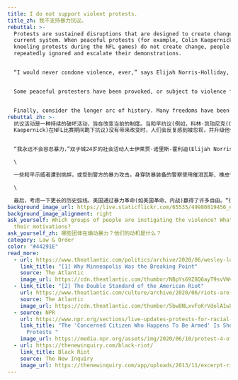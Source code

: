 ```yaml
---
title: I do not support violent protests.
title_zh: 我不支持暴力抗议。
rebuttal: >-
  Protests are sustained disruptions that are designed to create change in the
  current system. When peaceful protests (for example, Colin Kaepernick's
  kneeling protests during the NFL games) do not create change, people feel
  repeatedly ignored and escalate their demonstrations.


  “I would never condone violence, ever,” says Elijah Norris-Holliday, a 24-year-old activist in the Twin Cities who has been organizing peaceful daytime protests and who was so distraught after seeing the video of Floyd’s death that he didn’t sleep for days. “But sometimes, when people feel like their voices are being ignored over and over and over, violence is the only other answer.” \[1]


  Some peaceful protesters have been provoked, or subject to violence from the police. Police in riot gear are using tear gas, rubber bullets, and other tactics to intentionally incite chaos. Counter-protesters also appear at peaceful protests, armed, for similar reasons.


  Finally, consider the longer arc of history. Many freedoms have been won in America through violent revolutions (e.g. American Revolution, Civil War). "Many people are asking if violence is a valid means of producing social change. The hard and historical answer is yes."\[2] Consider that the best way to keep protests from turning violent is to listen to peaceful protests and seriously consider making changes to address the issues being raised.
rebuttal_zh: >-
  抗议活动是一种持续的破坏活动，旨在改变当前的制度。当和平抗议(例如，科林·凯珀尼克(Colin
  Kaepernick)在NFL比赛期间跪下抗议)没有带来改变时，人们会反复感到被忽视，并升级他们的示威活动。


  “我永远不会容忍暴力，”双子城24岁的社会活动人士伊莱贾·诺里斯-霍利迪(Elijah Norris-Holliday)说。他一直在组织和平的日间抗议活动，在看到弗洛伊德死亡的视频后，他心烦意乱，好几天没有睡觉。“但有时，当人们感觉自己的声音一次又一次地被忽视时，暴力会成为唯一的另一个答案。”\[1]\

  \

  一些和平示威者遭到挑衅，或受到警方的暴力攻击。身穿防暴装备的警察使用催泪瓦斯、橡皮子弹和其他战术故意煽动混乱。出于类似的原因，反抗议者也会出现在和平抗议活动中，并手持武器。\

  \

  最后，考虑一下更长的历史弧线。美国通过暴力革命(如美国革命、内战)赢得了许多自由。“很多人都在问，暴力是否是产生社会变革的有效手段。历史给出了肯定的硬核答案。” \[2] 阻止抗议转为暴力的最佳方法是聆听和平抗议，并认真考虑进行改变以解决所提出的问题。
background_image_url: https://live.staticflickr.com/65535/49980819456_e605ce8aff_b.jpg
background_image_alignment: right
ask_yourself: Which groups of people are instigating the violence? What are
  their motivations?
ask_yourself_zh: 哪些团体在煽动暴力？他们的动机是什么？
category: Law & Order
color: "#44291E"
read_more:
  - url: https://www.theatlantic.com/politics/archive/2020/06/wesley-lowery-george-floyd-minneapolis-black-lives/612391/
    link_title: "[1] Why Minneapolis Was the Breaking Point"
    source: The Atlantic
    image_url: https://cdn.theatlantic.com/thumbor/NBpYs69Z8Q6ayT9svVWvZ9v6Oy8=/1920x1440/media/img/2020/06/10/smJoshua_Rashaad_McFadden_GeorgeFloyd_Miski_Noor60/original.jpg
  - link_title: "[2] The Double Standard of the American Riot"
    url: https://www.theatlantic.com/culture/archive/2020/06/riots-are-american-way-george-floyd-protests/612466/
    source: The Atlantic
    image_url: https://cdn.theatlantic.com/thumbor/5bw8NLxvFoKrVdolA1wXSudupZ4=/1344x1344/media/img/posts/2020/06/81196C49_B909_438C_A042_0360EE63F7C2_2/original.jpg
  - source: NPR
    url: https://www.npr.org/sections/live-updates-protests-for-racial-justice/2020/06/10/873751544/the-concerned-citizen-who-happens-to-be-armed-is-showing-up-at-protests
    link_title: "The 'Concerned Citizen Who Happens To Be Armed' Is Showing Up At
      Protests "
    image_url: https://media.npr.org/assets/img/2020/06/10/protest-4-of-12--f5db5e0aed031264ff69e186d59bba5ed84e86c4-s1600-c85.jpg
  - url: https://thenewinquiry.com/black-riot/
    link_title: Black Riot
    source: The New Inquiry
    image_url: https://thenewinquiry.com/app/uploads/2013/11/excerpt-riot-2003-1.jpg
---
```

